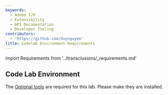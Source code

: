 ```yaml
---
keywords:
  - Adobe I/O
  - Extensibility
  - API Documentation
  - Developer Tooling
contributors:
  - 'https://github.com/duynguyen'
title: Codelab Environment Requirements
---
```


import Requirements from '../transclusions/_requirements.md'

<Requirements/>

## Code Lab Environment

The [Optional tools](../../getting_started/index.md#optional-tools) are required for this lab. Please make they are installed.
